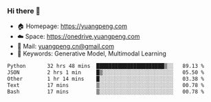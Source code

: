 ### Hi there 👋

- 🏠 Homepage: https://yuangpeng.com
- ☁️ Space: https://onedrive.yuangpeng.com
- 📧 Mail: yuangpeng.cn@gmail.com
- 🌅 Keywords: Generative Model, Multimodal Learning

<!--
**yuangpeng/yuangpeng** is a ✨ _special_ ✨ repository because its `README.md` (this file) appears on your GitHub profile.

Here are some ideas to get you started:

- 🔭 I’m currently working on ...
- 🌱 I’m currently learning ...
- 👯 I’m looking to collaborate on ...
- 🤔 I’m looking for help with ...
- 💬 Ask me about ...
- 📫 How to reach me: ...
- 😄 Pronouns: ...
- ⚡ Fun fact: ...
-->

<!--START_SECTION:waka-->

```txt
Python       32 hrs 48 mins  ██████████████████████▒░░   89.13 %
JSON         2 hrs 1 min     █▒░░░░░░░░░░░░░░░░░░░░░░░   05.50 %
Other        1 hr 14 mins    █░░░░░░░░░░░░░░░░░░░░░░░░   03.38 %
Text         17 mins         ▒░░░░░░░░░░░░░░░░░░░░░░░░   00.78 %
Bash         17 mins         ▒░░░░░░░░░░░░░░░░░░░░░░░░   00.78 %
```

<!--END_SECTION:waka-->
